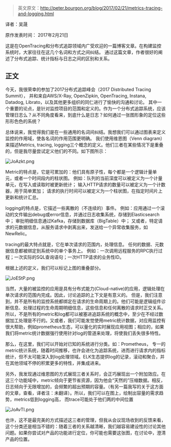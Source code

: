 > 英文原文：http://peter.bourgon.org/blog/2017/02/21/metrics-tracing-and-logging.html

译者：吴晟

原作发表时间： 2017年2月21日

这是在OpenTracing和分布式追踪领域内广受欢迎的一篇博客文章。在构建监控系统时，大家往往在这几个名词和方式之间纠结。 通过这篇文章，作者很好的阐述了分布式追踪、统计指标与日志之间的区别和关系。

## 正文

今天，我很荣幸的参加了2017分布式追踪峰会（2017 Distributed Tracing Summit）， 并和来自AWS/X-Ray, OpenZipkin, OpenTracing, Instana, Datadog, Librato，以及其他更多组织的同仁进行了愉快的沟通和讨论。 其中一个重要的论点，是针对监控项目的范围和定义的。作为一个分布式追踪系统，应该管理日志么？从不同角度看来，到底什么是日志？如何通过一张图形象的定位这些形形色色的系统？

总体说来，我觉得我们是在一些通用的名词间纠结。我想我们可以通过图表来定义监控的作用域，使各名词的作用范围更明确。 我们使用维恩图（Venn diagram）来描述Metrics, tracing, logging三个概念的定义。他们三者在某些情况下是重叠的，但是我尽量尝试定义他们的不同。如下图所示：

![JoAzkt.png](https://s1.ax1x.com/2020/04/29/JoAzkt.png)

Metric的特点是，它是可累加的：他们具有原子性，每个都是一个逻辑计量单元，或者一个时间段内的柱状图。 例如：队列的当前深度可以被定义为一个计量单元，在写入或读取时被更新统计； 输入HTTP请求的数量可以被定义为一个计数器，用于简单累加； 请求的执行时间可以被定义为一个柱状图，在指定时间片上更新和统计汇总。

logging的特点是，它描述一些离散的（不连续的）事件。 例如：应用通过一个滚动的文件输出debug或error信息，并通过日志收集系统，存储到Elasticsearch中； 审批明细信息通过Kafka，存储到数据库（BigTable）中； 又或者，特定请求的元数据信息，从服务请求中剥离出来，发送给一个异常收集服务，如NewRelic。

tracing的最大特点就是，它在单次请求的范围内，处理信息。 任何的数据、元数据信息都被绑定到系统中的单个事务上。 例如：一次调用远程服务的RPC执行过程；一次实际的SQL查询语句；一次HTTP请求的业务性ID。



根据上述的定义，我们可以标记上图的重叠部分。

![JoEStP.png](https://s1.ax1x.com/2020/04/29/JoEStP.png)

当然，大量的被监控的应用是具有分布式能力(Cloud-native)的应用，逻辑处理在单次请求的范围内完成。因此，讨论追踪的上下文是有意义的。 但是，我们注意到，并不是所有的监控系统都绑定在请求的生命周期上的。他们可能是逻辑组件诊断信息、处理过程的生命周期明细信息，这些信息和任何离散的请求时正交关系。 所以，不是所有的metric和log都可以被塞进追踪系统的概念中，至少在不经过数据加工处理是不行的。又或者，我们可能发觉使用metric统计数据，对应用监控有很大帮助，例如prometheus生态，可以量化的实时展现应用视图；相应的，如果我们将metric统计数据强行使用针对log的管道来处理，将使我们丢失很多特性。

那么，在这里，我们可以开始对已知的系统进行分类。如：Prometheus， 专一的metric统计系统，随着时间推移，也许会进化为追踪系统，进而进行请求内的指标统计，但不太可能深入到log处理领域。ELK生态提供log的记录，滚动和聚合，并在其他领域不停的积累更多的特性，并集成进来。

另外，我发现通过维恩图的方式展现三者关系时，会正巧展现出一个附加效应。在这三个功能域中，metric倾向于更节省资源，因为他会“天然的”压缩数据。相反，日志倾向于无限增加的，会频繁的超出预期的容量。（有另一篇我写的关于这方面的文章，查看，译者注：未翻译）。所以，我们可以在图上，绘制出容量的需求趋势，metrics低到logging高， 而trace可能处于他们两的中间位置

![JoAvTI.png](https://s1.ax1x.com/2020/04/29/JoAvTI.png)

也许，这不是最完美的方式描述这三者的管理，但我从会议现场收到的反馈来看，这个分类还是相当不错的：随着三者的关系越清晰，我们越容易建设性的讨论其他问题。如果你尝试对产品的功能进行定位，你可能也需要这张图，在讨论中，澄清产品的位置。

